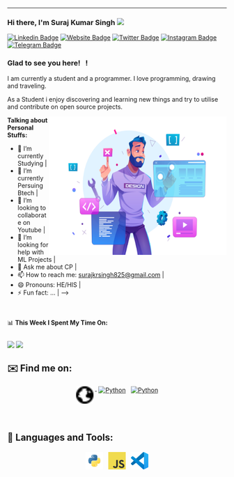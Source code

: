 ___________________________________
### Hi there, I'm Suraj Kumar Singh</a> <img src="https://media.giphy.com/media/hvRJCLFzcasrR4ia7z/giphy.gif" width="25px">

[![Linkedin Badge](https://img.shields.io/badge/-LinkedIn-0e76a8?style=flat-square&logo=Linkedin&logoColor=white)]()
[![Website Badge](https://img.shields.io/badge/Website-3b5998?style=flat-square&logo=google-chrome&logoColor=white)]()
[![Twitter Badge](https://img.shields.io/badge/-Twitter-00acee?style=flat-square&logo=Twitter&logoColor=white)]()
[![Instagram Badge](https://img.shields.io/badge/-Instagram-e4405f?style=flat-square&logo=Instagram&logoColor=white)]()
[![Telegram Badge](https://img.shields.io/badge/-Telegram-0088cc?style=flat-square&logo=Telegram&logoColor=white)]()  

### Glad to see you here! &nbsp; ! [](https://visitor-badge.glitch.me/badge?page_id=SurajSinghChauhan.SurajSinghChauhan)

I am currently a student and a programmer. I love programming, drawing and traveling.

As a Student i enjoy discovering and learning new things and try to utilise and contribute on open source projects. 

<img align="right"  src="https://github.com/SurajSinghChauhan/How_toAdd_img_TO_GITHUB/blob/main/work1.jpg" width="408" height="318"/>

**Talking about Personal Stuffs:**
- 🔭 I’m currently Studying                                           |                                     
- 🌱 I’m currently Persuing Btech                                     |
- 👯 I’m looking to collaborate on Youtube                            |
- 🤔 I’m looking for help with ML Projects                            |
- 💬 Ask me about CP                                                  |  
- 📫 How to reach me: surajkrsingh825@gmail.com                       |
- 😄 Pronouns: HE/HIS                                                 |
- ⚡ Fun fact: ...                                                    |
--> 

</br>

📊 **This Week I Spent My Time On:**
<!--START_SECTION:waka-->
```text

```
<!--END_SECTION:waka-->

<img src="https://github-readme-stats.vercel.app/api?username=SurajSinghChauhan&&show_icons=true&title_color=ffffff&icon_color=bb2acf&text_color=daf7dc&theme=tokyonight"/>      <img src="https://github-readme-stats.vercel.app/api/top-langs/?username=CharalambosIoannou&hide=php&theme=tokyonight"/>



## ✉️ Find me on:


<p align="center">
 <a href="" target="_blank" rel="noopener noreferrer"> <img src="https://raw.githubusercontent.com/iconic/open-iconic/master/svg/globe.svg" alt="Python" height="40" style="vertical-align:top; margin:4px"> </a>
 <a href="" target="_blank" rel="noopener noreferrer"> <img src="https://cdn.jsdelivr.net/npm/simple-icons@v3/icons/linkedin.svg" alt="Python" height="40" style="vertical-align:top; margin:4px"></a>
 <a href=""> <img src="https://cdn.jsdelivr.net/npm/simple-icons@v3/icons/gmail.svg" alt="Python" height="40" style="vertical-align:top; margin:4px"></a>
</p>

<br />

## 🧰 Languages and Tools:
<p align="center">
<img src="https://raw.githubusercontent.com/github/explore/80688e429a7d4ef2fca1e82350fe8e3517d3494d/topics/python/python.png" alt="Python" height="40" style="vertical-align:top; margin:4px">
<img src="https://raw.githubusercontent.com/github/explore/80688e429a7d4ef2fca1e82350fe8e3517d3494d/topics/javascript/javascript.png" alt="Javascript" height="40" style="vertical-align:top; margin:4px">
<img src="https://raw.githubusercontent.com/github/explore/80688e429a7d4ef2fca1e82350fe8e3517d3494d/topics/visual-studio-code/visual-studio-code.png" alt="VS Code" height="40" style="vertical-align:top; margin:4px">
</p>
